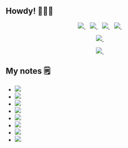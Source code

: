 ## Howdy! 🙋🏻‍♂️
<p align='center'>
   <a href="https://twitter.com/egorskikh" target="_blank">
    <img src="https://img.shields.io/badge/Twitter-1DA1F2?style=for-the-badge&logo=twitter&logoColor=white" />        
  </a>&nbsp;&nbsp;
   <a href="https://www.instagram.com/egorskikh/" target="_blank">
    <img src="https://img.shields.io/badge/Instagram-E4405F?style=for-the-badge&logo=instagram&logoColor=white" />        
  </a>&nbsp;&nbsp;
   <a href="https://t.me/egorskikh" target="_blank">
    <img src="https://img.shields.io/badge/Telegram-2CA5E0?style=for-the-badge&logo=telegram&logoColor=white" />        
  </a>&nbsp;&nbsp;
  <a href="https://www.linkedin.com/in/egorskikh" target="_blank">
    <img src="https://img.shields.io/badge/linkedin-%230077B5.svg?&style=for-the-badge&logo=linkedin&logoColor=white" />
  </a>&nbsp;&nbsp;
 <p align='center'>
</p>

<p align='center'>
   <a href="https://egorskikh.ru/project.html" target="_blank">
   <img src="https://img.shields.io/badge/-Portfolio-ff69b4"/>
  </a>&nbsp;&nbsp;
 <p align='center'>     
</p>

<p align='center'>
    <a href='mailto:main@egorskikh.ru' target="_blank">
    <img src="https://img.shields.io/badge/-Mail-blueviolet"/>
  </a>&nbsp;&nbsp;
 <p align='center'>     
</p>
  
## My notes 🗒

- <a href='https://github.com/egorskikh/IOS-Data-Structures-and-Algorithms' target="_blank">
    <img src="https://img.shields.io/badge/Swift-Data Structures && Algorithms-9cf"/>
   
- <a href='https://github.com/egorskikh/IOS-Design-Patterns' target="_blank">
    <img src="https://img.shields.io/badge/Swift-Design Patterns-success"/> 
   
- <a href='https://github.com/egorskikh/IOS-TDD' target="_blank">
    <img src="https://img.shields.io/badge/Swift-TDD-9cf"/>
   
- <a href='https://github.com/egorskikh/IOS-Concurrency' target="_blank">
    <img src="https://img.shields.io/badge/Swift-Concurrency-success"/>
   
- <a href='https://github.com/egorskikh/IOS-CoreData' target="_blank">
    <img src="https://img.shields.io/badge/Swift-Core Data-9cf"/>
   
- <a href='https://github.com/egorskikh/IOS-Animations' target="_blank">
    <img src="https://img.shields.io/badge/Swift-Animations-success"/>
   
- <a href='https://github.com/egorskikh/IOS-PushNotifications' target="_blank">
    <img src="https://img.shields.io/badge/Swift-Push Notifications-9cf"/>
   
- <a href='https://github.com/egorskikh/IOS-RxSwift' target="_blank">
    <img src="https://img.shields.io/badge/Swift-RxSwift-success"/>


<!--
**egorskikh/egorskikh** is a ✨ _special_ ✨ repository because its `README.md` (this file) appears on your GitHub profile.

Here are some ideas to get you started:

- 🔭 I’m currently working on ...
- 🌱 I’m currently learning ...
- 👯 I’m looking to collaborate on ...
- 🤔 I’m looking for help with ...
- 💬 Ask me about ...
- 📫 How to reach me: ...
- 😄 Pronouns: ...
- ⚡ Fun fact: ...

-->
